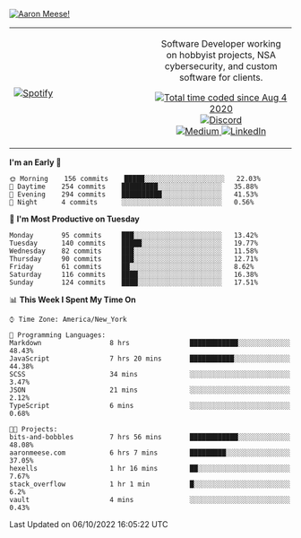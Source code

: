 [![Aaron Meese!](https://user-images.githubusercontent.com/17814535/88975338-a2aabf00-d27f-11ea-963f-8a19608716b4.png)](https://github.com/ajmeese7/readme-ascii "README ASCII")

<!-- Modified from project here: https://github.com/novatorem/novatorem -->
<table width="100%">
  <tr>
  <td width="50%">

&nbsp; <br> [![Spotify](https://ajmeese7.vercel.app/api/spotify)](https://open.spotify.com/user/ajmeese)

  </td>
  <td width="50%">
    <p align="center">
    Software Developer working on hobbyist projects, NSA cybersecurity, and custom software for clients.
    </p>
    <p align="center">
      <a href="https://wakatime.com/@f726891d-3b02-46cd-9b60-e8c59f9e2b14">
        <img src="https://wakatime.com/badge/user/f726891d-3b02-46cd-9b60-e8c59f9e2b14.svg" alt="Total time coded since Aug 4 2020" title="WakaTime" />
      </a>
      <a href="http://link.aaronmeese.com/discord">
        <img src="https://img.shields.io/badge/discord-ajmeese7%234835-369?style=flat-square&logo=discord&logoColor=white&color=purple" alt="Discord" title="Discord">
      </a>
      <br />
      <a href="https://link.aaronmeese.com/medium">
        <img src="https://img.shields.io/badge/medium-ajmeese7-1DB954?style=flat-square&logo=medium&logoColor=white" alt="Medium" title="Medium">
      </a>
      <a href="https://link.aaronmeese.com/linkedin">
        <img src="https://img.shields.io/badge/linkedIn-aaronmeese-1DB954?style=flat-square&logo=linkedin&logoColor=white&color=blue" alt="LinkedIn" title="LinkedIn">
      </a>
    </p>
  </td>

</table>

[//]: <> (The `&nbsp;` is to have Aphelion take up more space)

<!--START_SECTION:waka-->
**I'm an Early 🐤** 

```text
🌞 Morning    156 commits    █████░░░░░░░░░░░░░░░░░░░░   22.03% 
🌆 Daytime    254 commits    █████████░░░░░░░░░░░░░░░░   35.88% 
🌃 Evening    294 commits    ██████████░░░░░░░░░░░░░░░   41.53% 
🌙 Night      4 commits      ░░░░░░░░░░░░░░░░░░░░░░░░░   0.56%

```
📅 **I'm Most Productive on Tuesday** 

```text
Monday       95 commits     ███░░░░░░░░░░░░░░░░░░░░░░   13.42% 
Tuesday      140 commits    █████░░░░░░░░░░░░░░░░░░░░   19.77% 
Wednesday    82 commits     ███░░░░░░░░░░░░░░░░░░░░░░   11.58% 
Thursday     90 commits     ███░░░░░░░░░░░░░░░░░░░░░░   12.71% 
Friday       61 commits     ██░░░░░░░░░░░░░░░░░░░░░░░   8.62% 
Saturday     116 commits    ████░░░░░░░░░░░░░░░░░░░░░   16.38% 
Sunday       124 commits    ████░░░░░░░░░░░░░░░░░░░░░   17.51%

```


📊 **This Week I Spent My Time On** 

```text
⌚︎ Time Zone: America/New_York

💬 Programming Languages: 
Markdown                 8 hrs               ████████████░░░░░░░░░░░░░   48.43% 
JavaScript               7 hrs 20 mins       ███████████░░░░░░░░░░░░░░   44.38% 
SCSS                     34 mins             ░░░░░░░░░░░░░░░░░░░░░░░░░   3.47% 
JSON                     21 mins             ░░░░░░░░░░░░░░░░░░░░░░░░░   2.12% 
TypeScript               6 mins              ░░░░░░░░░░░░░░░░░░░░░░░░░   0.68%

🐱‍💻 Projects: 
bits-and-bobbles         7 hrs 56 mins       ████████████░░░░░░░░░░░░░   48.08% 
aaronmeese.com           6 hrs 7 mins        █████████░░░░░░░░░░░░░░░░   37.05% 
hexells                  1 hr 16 mins        ██░░░░░░░░░░░░░░░░░░░░░░░   7.67% 
stack_overflow           1 hr 1 min          █░░░░░░░░░░░░░░░░░░░░░░░░   6.2% 
vault                    4 mins              ░░░░░░░░░░░░░░░░░░░░░░░░░   0.43%

```


 Last Updated on 06/10/2022 16:05:22 UTC
<!--END_SECTION:waka-->
